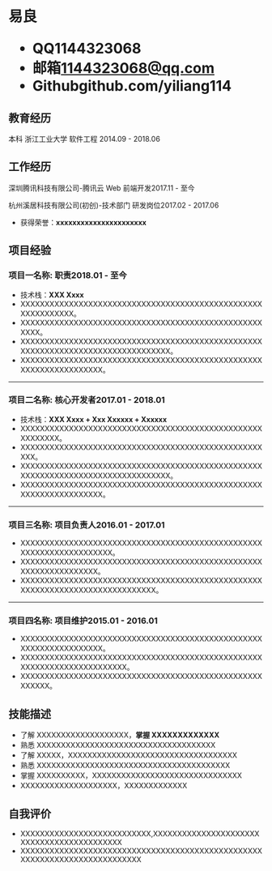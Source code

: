 <h1>
  <span>易良</span>
  <ul>
    <!-- <li><span>电话</span>xxx xxxx xxxx</li> -->
    <li><span>QQ</span>1144323068</li>
    <li><span>邮箱</span><a href="mailto:1144323068@qq.com">1144323068@qq.com</a></li>
    <li><span>Github</span><a>github.com/yiliang114</a></li>
  </ul>
</h1>

## 教育经历

本科 浙江工业大学 软件工程 <span class="right">2014.09 - 2018.06</span>

## 工作经历

深圳腾讯科技有限公司-腾讯云 Web 前端开发<span class="right">2017.11 - 至今</span>

杭州溪居科技有限公司(初创)-技术部门 研发岗位<span class="right">2017.02 - 2017.06</span><br>

- 获得荣誉：**xxxxxxxxxxxxxxxxxxxxxx**

## 项目经验

### 项目一名称<span class="role">:&nbsp;职责</span><span class="right">2018.01 - 至今</span>

- 技术栈：**XXX Xxxx**
- XXXXXXXXXXXXXXXXXXXXXXXXXXXXXXXXXXXXXXXXXXXXXXXXXXXXXXXXXXXXX。
- XXXXXXXXXXXXXXXXXXXXXXXXXXXXXXXXXXXXXXXXXXXXXXXXXXXXXX。
- XXXXXXXXXXXXXXXXXXXXXXXXXXXXXXXXXXXXXXXXXXXXXXXXXXXXXXXXXXXXXXXXXXXXXXXXXXXXXXXXX。
- XXXXXXXXXXXXXXXXXXXXXXXXXXXXXXXXXXXXXXXXXXXXXXXXXXXXXXXXXXXXXXXXXXX。

---

### 项目二名称<span class="role">:&nbsp;核心开发者</span><span class="right">2017.01 - 2018.01</span>

- 技术栈：**XXX Xxxx + Xxx Xxxxxx + Xxxxxx**
- XXXXXXXXXXXXXXXXXXXXXXXXXXXXXXXXXXXXXXXXXXXXXXXXXXXXXXXXXX。
- XXXXXXXXXXXXXXXXXXXXXXXXXXXXXXXXXXXXXXXXXXXXXXXXXXXXX。
- XXXXXXXXXXXXXXXXXXXXXXXXXXXXXXXXXXXXXXXXXXXXXXXXXXXXXXXXXXXXXXXXXXXXXXXXXXXXXXXXX。
- XXXXXXXXXXXXXXXXXXXXXXXXXXXXXXXXXXXXXXXXXXXXXXXXXXXXXXXXXXXXXXXXXXX。

---

### 项目三名称<span class="role">:&nbsp;项目负责人</span><span class="right">2016.01 - 2017.01</span>

- XXXXXXXXXXXXXXXXXXXXXXXXXXXXXXXXXXXXXXXXXXXXXXXXXXXXXXXXXXXXXXXXXXXXX。
- XXXXXXXXXXXXXXXXXXXXXXXXXXXXXXXXXXXXXXXXXXXXXXXXXXXXXXXXXXXXXXXXXX。
- XXXXXXXXXXXXXXXXXXXXXXXXXXXXXXXXXXXXXXXXXXXXXXXXXXXXXXXXXXXXXXXXXXXXXXXXXXXXXX。

---

### 项目四名称<span class="role">:&nbsp;项目维护</span><span class="right">2015.01 - 2016.01</span>

- XXXXXXXXXXXXXXXXXXXXXXXXXXXXXXXXXXXXXXXXXXXXXXXXXXXXXXXXXXXXXXXXXXX。
- XXXXXXXXXXXXXXXXXXXXXXXXXXXXXXXXXXXXXXXXXXXXXXXXXXXXXXXXXXXXXXXXXXXXXXXX。
- XXXXXXXXXXXXXXXXXXXXXXXXXXXXXXXXXXXXXXXXXXXXXXXXXXXXXXXX。

## 技能描述

- 了解 XXXXXXXXXXXXXXXXXXX，**掌握 XXXXXXXXXXXXX**
- 熟悉 XXXXXXXXXXXXXXXXXXXXXXXXXXXXXXXXXXXXX
- 了解 XXXXX，XXXXXXXXXXXXXXXXXXXXXXXXXXXXXXXXXXX
- 熟悉 XXXXXXXXXXXXXXXXXXXXXXXXXXXXXXXXXXXXXXXX
- 掌握 XXXXXXXXXX，XXXXXXXXXXXXXXXXXXXXXXXXXXXXXXX
- XXXXXXXXXXXXXXXXXXXX，XXXXXXXXXXXXX

## 自我评价

- XXXXXXXXXXXXXXXXXXXXXXXXXXX,XXXXXXXXXXXXXXXXXXXXXXXXXXXXXXXXXXXXXXXXXXX
- XXXXXXXXXXXXXXXXXXXXXXXXXXXXXXXXXXXXXXXXXXXXXXXXXXXXXXXXXXXXXXXXXXXXXXXXXXX
